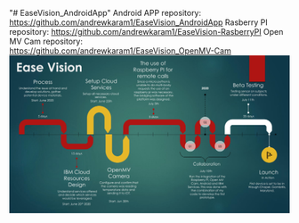 "# EaseVision_AndroidApp" 
Android APP repository: https://github.com/andrewkaram1/EaseVision_AndroidApp
Rasberry PI repository: https://github.com/andrewkaram1/EaseVision-RasberryPI
Open MV Cam repository: https://github.com/andrewkaram1/EaseVision_OpenMV-Cam
![Alt text](FINAL%20AK-1.jpg?raw=true "Optional Title")
